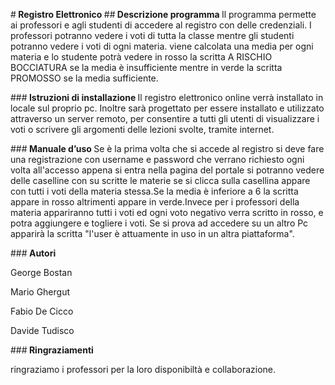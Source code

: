 #<b> Registro Elettronico </b>
##<b> Descrizione programma </b>
Il programma permette ai professori e agli studenti di accedere al registro con delle credenziali. I professori potranno vedere i voti di tutta la classe mentre gli studenti potranno vedere i voti di ogni materia. viene calcolata una media per ogni materia e lo studente potrà vedere in rosso la scritta A RISCHIO BOCCIATURA se la media è insufficiente mentre in verde la scritta PROMOSSO se la media sufficiente.
  
###<b> Istruzioni di installazione </b>
Il registro elettronico online verrà installato in locale sul proprio pc. Inoltre sarà progettato per essere installato e utilizzato attraverso un server remoto, per consentire a tutti gli utenti di visualizzare i voti o scrivere gli argomenti delle lezioni svolte, tramite internet.

###<b> Manuale d’uso </b>
Se è la prima volta che si accede al registro si deve fare una registrazione con username e password che verrano richiesto ogni volta all'accesso appena si entra nella pagina del portale si potranno vedere delle caselline con su scritte le materie se si clicca sulla casellina appare con tutti i voti della materia stessa.Se la media è inferiore a 6 la scritta appare in rosso altrimenti appare in verde.Invece per i professori della materia appariranno tutti i voti ed ogni voto negativo verra scritto in rosso, e potra aggiungere e togliere i voti.
Se si prova ad accedere su un altro Pc apparirà la scritta "l'user è attuamente in uso in un altra piattaforma".

###<b> Autori </b>
<p> George Bostan </p>
<p> Mario Ghergut </p>
<p> Fabio De Cicco </p>
<p> Davide Tudisco  </p>

###<b> Ringraziamenti </b>
<p>ringraziamo i professori per la loro disponibiltà e collaborazione.</p>
